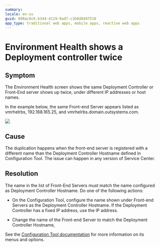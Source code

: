 ```yaml
---
summary: 
locale: en-us
guid: 890ac8c6-b344-4119-9ad7-c1b0d8497518
app_type: traditional web apps, mobile apps, reactive web apps
---
```


# Environment Health shows a Deployment controller twice

## Symptom

The Environment Health screen shows the same Deployment Controller or Front-End server shows up twice, under different IP addresses or host names.

In the example below, the same Front-end Server appears listed as vmrhelrbs, 192.168.165.25, and vmrhelrbs.domain.outsystems.com.

![](images/env-deploy-controller-twice_0.png)

## Cause

The duplication happens when the front-end server is registered with a different name than the Deployment Controller Hostname defined in Configuration Tool. The issue can happen in any version of Service Center.

## Resolution

The name in the list of Front-End Servers must match the name configured as Deployment Controller Hostname. Do one of the following actions:

* On the Configuration Tool, configure the name shown under Front-end Servers as the Deployment Controller Hostname. If the Deployment Controller has a fixed IP address, use the IP address.

* Change the name of the Front-end Server to match the Deployment Controller Hostname,


See the [Configuration Tool documentation](https://success.outsystems.com/Documentation/11/Reference/Configuration_Tool) for more information on its menus and options.

